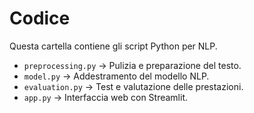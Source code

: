 # Codice
Questa cartella contiene gli script Python per NLP.

- `preprocessing.py` → Pulizia e preparazione del testo.
- `model.py` → Addestramento del modello NLP.
- `evaluation.py` → Test e valutazione delle prestazioni.
- `app.py` → Interfaccia web con Streamlit.
